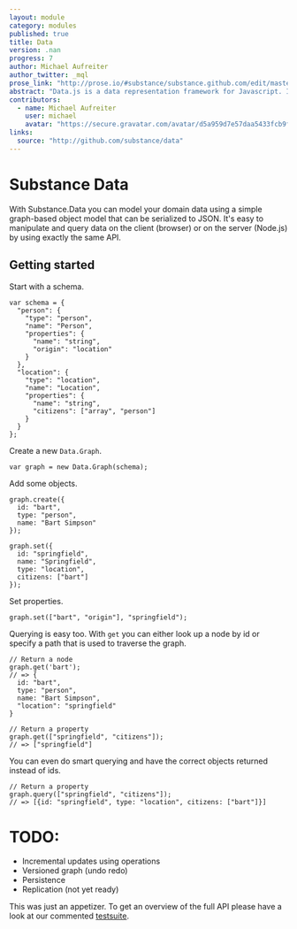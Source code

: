 ```yaml
---
layout: module
category: modules
published: true
title: Data
version: .nan
progress: 7
author: Michael Aufreiter
author_twitter: _mql
prose_link: "http://prose.io/#substance/substance.github.com/edit/master/_posts/modules/0100-01-01-data.md"
abstract: "Data.js is a data representation framework for Javascript. It's being developed in the context of Substance, an open publishing platform."
contributors: 
  - name: Michael Aufreiter
    user: michael
    avatar: "https://secure.gravatar.com/avatar/d5a959d7e57daa5433fcb9f8da40be4b?d=https://a248.e.akamai.net/assets.github.com%2Fimages%2Fgravatars%2Fgravatar-140.png"
links: 
  source: "http://github.com/substance/data"
---
```


# Substance Data

With Substance.Data you can model your domain data using a simple graph-based object model that can be serialized to JSON. It's easy to manipulate and query data on the client (browser) or on the server (Node.js) by using exactly the same API.

## Getting started

Start with a schema.

    var schema = {
      "person": {
        "type": "person",
        "name": "Person",
        "properties": {
          "name": "string",
          "origin": "location"
        }
      },
      "location": {
        "type": "location",
        "name": "Location",
        "properties": {
          "name": "string",
          "citizens": ["array", "person"]
        }
      }
    };

Create a new `Data.Graph`.

    var graph = new Data.Graph(schema);
    

Add some objects.

    graph.create({
      id: "bart",
      type: "person",
      name: "Bart Simpson"
    });

    graph.set({
      id: "springfield",
      name: "Springfield",
      type: "location",
      citizens: ["bart"]
    });

Set properties.

	graph.set(["bart", "origin"], "springfield");


Querying is easy too. With `get` you can either look up a node by id or specify a path that is used to traverse the graph.

    // Return a node
    graph.get('bart');
    // => {
      id: "bart",
      type: "person",
      name: "Bart Simpson",
      "location": "springfield"
    }
    
    // Return a property
    graph.get(["springfield", "citizens"]);
    // => ["springfield"]
    
You can even do smart querying and have the correct objects returned instead of ids.

    // Return a property
    graph.query(["springfield", "citizens"]);
    // => [{id: "springfield", type: "location", citizens: ["bart"]}]


# TODO: 
- Incremental updates using operations
- Versioned graph (undo redo)
- Persistence
- Replication (not yet ready)


This was just an appetizer. To get an overview of the full API please have a look at our commented [testsuite](https://github.com/substance/data/tree/master/tests).
